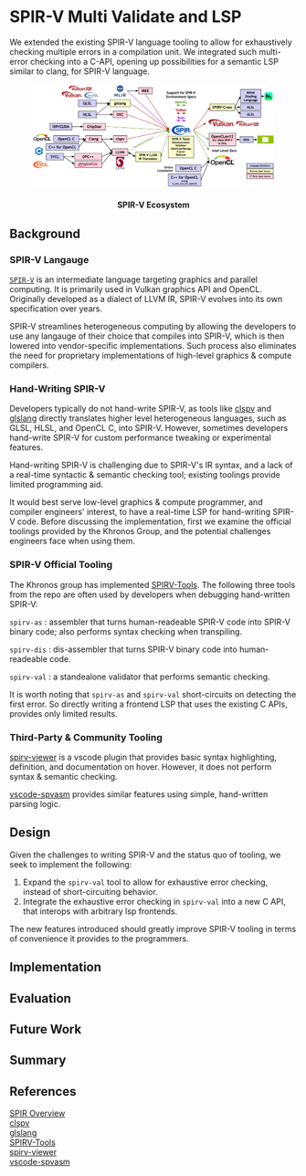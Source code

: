 # SPIR-V Multi Validate and LSP

We extended the existing SPIR-V language tooling to allow for exhaustively checking multiple errors
in a compilation unit. We integrated such multi-error checking into a C-API, opening up
possibilities for a semantic LSP similar to clang, for SPIR-V language.

<figure>
  <img
  src="images/2024-spirv-language-ecosystem.jpg"
  alt="The beautiful MDN logo.">
  <figcaption>
      <h4 align="center">
      SPIR-V Ecosystem
      </h4>
  </figcaption>
</figure>

## Background

### SPIR-V Langauge

[`SPIR-V`](https://www.khronos.org/spir/) is an intermediate language targeting graphics and
parallel computing. It is primarily used in Vulkan graphics API and OpenCL. Originally developed as
a dialect of LLVM IR, SPIR-V evolves into its own specification over years. 

SPIR-V streamlines heterogeneous computing by allowing the developers to use any langauge of their choice that compiles into SPIR-V, which is then lowered into vendor-specific implementations. Such process also eliminates the need for proprietary implementations of high-level graphics & compute compilers.


### Hand-Writing SPIR-V

Developers typically do not hand-write SPIR-V, as tools like
[clspv](https://github.com/google/clspv) and 
[glslang](https://github.com/KhronosGroup/glslang)
directly translates higher level heterogeneous languages, such as GLSL, HLSL, and OpenCL C, into SPIR-V. However, sometimes developers hand-write SPIR-V for custom performance tweaking or experimental features.

Hand-writing SPIR-V is challenging due to SPIR-V's IR syntax, and a lack of a real-time syntactic & semantic checking tool; existing toolings provide limited programming aid.

It would best serve low-level graphics & compute programmer, and compiler engineers' interest, to have a real-time LSP for hand-writing SPIR-V code. Before discussing the implementation, first we examine the official toolings provided by the Khronos Group, and the potential challenges engineers face when using them.

### SPIR-V Official Tooling

The Khronos group has implemented 
[SPIRV-Tools](https://github.com/KhronosGroup/SPIRV-Tools). The following three tools from the repo are often used by developers when debugging hand-written SPIR-V: 

`spirv-as` : assembler that turns human-readeable SPIR-V code into SPIR-V binary code; also performs syntax checking when transpiling.

`spirv-dis` : dis-assembler that turns SPIR-V binary code into human-readeable code.

`spirv-val` : a standealone validator that performs semantic checking.

It is worth noting that `spirv-as` and `spirv-val` short-circuits on detecting the first error. So directly writing a frontend LSP that uses the existing C APIs, provides only limited results.

### Third-Party & Community Tooling

[spirv-viewer](https://github.com/daiyousei-qz/spirv-viewer) is a vscode plugin that provides basic syntax highlighting, definition, and documentation on hover. However, it does not perform syntax & semantic checking.  

[vscode-spvasm](https://github.com/PENGUINLIONG/vscode-spvasm) provides similar features using simple, hand-written parsing logic.

## Design

Given the challenges to writing SPIR-V and the status quo of tooling, we seek to implement the following:

1. Expand the `spirv-val` tool to allow for exhaustive error checking, instead of short-circuiting behavior.
2. Integrate the exhaustive error checking in `spirv-val` into a new C API, that interops with arbitrary lsp frontends.

The new features introduced should greatly improve SPIR-V tooling in terms of convenience it provides to the programmers.

## Implementation




## Evaluation


## Future Work


## Summary


## References

[SPIR Overview](https://www.khronos.org/spir/)  
[clspv](https://github.com/google/clspv)  
[glslang](https://github.com/KhronosGroup/glslang)  
[SPIRV-Tools](https://github.com/KhronosGroup/SPIRV-Tools)  
[spirv-viewer](https://github.com/daiyousei-qz/spirv-viewer)  
[vscode-spvasm](https://github.com/PENGUINLIONG/vscode-spvasm)